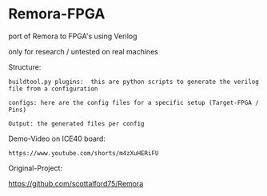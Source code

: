 # Remora-FPGA
port of Remora to FPGA's using Verilog


only for research / untested on real machines



Structure:

    buildtool.py plugins:  this are python scripts to generate the verilog file from a configuration

    configs: here are the config files for a specific setup (Target-FPGA / Pins)

    Output: the generated files per config



Demo-Video on ICE40 board:

    https://www.youtube.com/shorts/m4zXuHERiFU



Original-Project:

 https://github.com/scottalford75/Remora

